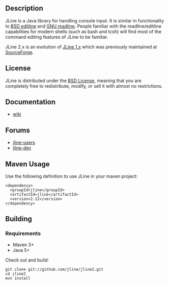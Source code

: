 <!--

    Copyright (c) 2002-2015, the original author or authors.

    This software is distributable under the BSD license. See the terms of the
    BSD license in the documentation provided with this software.

    http://www.opensource.org/licenses/bsd-license.php

-->
Description
-----------

JLine is a Java library for handling console input. It is similar in functionality to [BSD editline](http://www.thrysoee.dk/editline/) and [GNU readline](http://www.gnu.org/s/readline/). People familiar with the readline/editline capabilities for modern shells (such as bash and tcsh) will find most of the command editing features of JLine to be familiar.

JLine 2.x is an evolution of [JLine 1.x](https://github.com/jline/jline) which was previously maintained at [SourceForge](http://jline.sourceforge.net/).

License
-------

JLine is distributed under the [BSD License](http://www.opensource.org/licenses/bsd-license.php), meaning that you are completely free to redistribute, modify, or sell it with almost no restrictions.

Documentation
-------------

* [wiki](https://github.com/jline/jline2/wiki)

Forums
------

* [jline-users](https://groups.google.com/group/jline-users)
* [jline-dev](https://groups.google.com/group/jline-dev)

Maven Usage
-----------

Use the following definition to use JLine in your maven project:

    <dependency>
      <groupId>jline</groupId>
      <artifactId>jline</artifactId>
      <version>2.12</version>
    </dependency>

Building
--------

### Requirements

* Maven 3+
* Java 5+

Check out and build:

    git clone git://github.com/jline/jline2.git
    cd jline2
    mvn install

